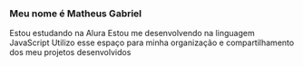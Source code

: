 ### Meu nome é Matheus Gabriel

Estou estudando na Alura
Estou me desenvolvendo na linguagem JavaScript
Utilizo esse espaço para minha organização e compartilhamento dos meu projetos desenvolvidos
